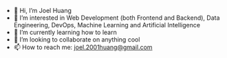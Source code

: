 - 👋 Hi, I’m Joel Huang
- 👀 I’m interested in Web Development (both Frontend and Backend), Data Engineering, DevOps, Machine Learning and Artificial Intelligence 
- 🌱 I’m currently learning how to learn
- 💞️ I’m looking to collaborate on anything cool
- 📫 How to reach me: joel.2001huang@gmail.com

<!---
jhuang1688/jhuang1688 is a ✨ special ✨ repository because its `README.md` (this file) appears on your GitHub profile.
You can click the Preview link to take a look at your changes.
--->

